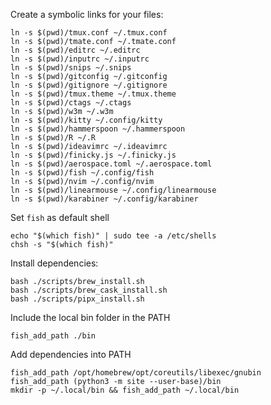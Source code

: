 Create a symbolic links for your files:

```
ln -s $(pwd)/tmux.conf ~/.tmux.conf
ln -s $(pwd)/tmate.conf ~/.tmate.conf
ln -s $(pwd)/editrc ~/.editrc
ln -s $(pwd)/inputrc ~/.inputrc
ln -s $(pwd)/snips ~/.snips
ln -s $(pwd)/gitconfig ~/.gitconfig
ln -s $(pwd)/gitignore ~/.gitignore
ln -s $(pwd)/tmux.theme ~/.tmux.theme
ln -s $(pwd)/ctags ~/.ctags
ln -s $(pwd)/w3m ~/.w3m
ln -s $(pwd)/kitty ~/.config/kitty
ln -s $(pwd)/hammerspoon ~/.hammerspoon
ln -s $(pwd)/R ~/.R
ln -s $(pwd)/ideavimrc ~/.ideavimrc
ln -s $(pwd)/finicky.js ~/.finicky.js
ln -s $(pwd)/aerospace.toml ~/.aerospace.toml
ln -s $(pwd)/fish ~/.config/fish
ln -s $(pwd)/nvim ~/.config/nvim
ln -s $(pwd)/linearmouse ~/.config/linearmouse
ln -s $(pwd)/karabiner ~/.config/karabiner
```

Set `fish` as default shell

```
echo "$(which fish)" | sudo tee -a /etc/shells
chsh -s "$(which fish)"
```

Install dependencies:

```
bash ./scripts/brew_install.sh
bash ./scripts/brew_cask_install.sh
bash ./scripts/pipx_install.sh

```
Include the local bin folder in the PATH

```
fish_add_path ./bin
```

Add dependencies into PATH

```
fish_add_path /opt/homebrew/opt/coreutils/libexec/gnubin
fish_add_path (python3 -m site --user-base)/bin
mkdir -p ~/.local/bin && fish_add_path ~/.local/bin
```

